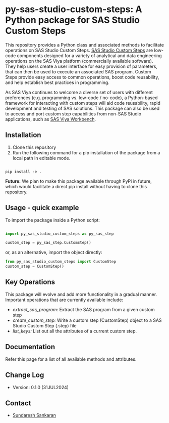 # py-sas-studio-custom-steps: A Python package for SAS Studio Custom Steps

This repository provides a Python class and associated methods to facilitate operations on SAS Studio Custom Steps.  [SAS Studio Custom Steps](https://go.documentation.sas.com/doc/en/sasstudiocdc/default/webeditorcdc/webeditorsteps/titlepage.htm) are low-code components designed for a variety of analytical and data engineering operations on the SAS Viya platform (commercially available software).  They help users create a user interface for easy provision of parameters, that can then be used to execute an associated SAS program.  Custom Steps provide easy access to common operations, boost code reusability, and help establish best practices in programming.

As SAS Viya continues to welcome a diverse set of users with different preferences (e.g. programming vs. low-code / no-code), a Python-based framework for interacting with custom steps will aid code reusability, rapid development and testing of SAS solutions. This package can also be used to access and port custom step capabilities from non-SAS Studio applications, such as [SAS Viya Workbench](https://www.sas.com/en_us/software/viya/workbench.html).

## Installation
1. Clone this repository
2. Run the following command for a  pip installation of the package from a local path in editable mode.

```shell

pip install -e .

```

**Future:** We plan to make this package available through PyPi in future, which would facilitate a direct pip install without having to clone this repository.

## Usage - quick example

To import the package inside a Python script:

```python

import py_sas_studio_custom_steps as py_sas_step

custom_step = py_sas_step.CustomStep()

```

or, as an alternative, import the object directly:

```python
from py_sas_studio_custom_steps import CustomStep
custom_step = CustomStep()
```

## Key Operations

This package will evolve and add more functionality in a gradual manner.  Important operations that are currently available include:

- *extract_sas_program:* Extract the SAS program from a given custom step
- *create_custom_step:* Write a custom step (CustomStep) object to a SAS Studio Custom Step (.step) file
- *list_keys:* List out all the attributes of a current custom step.

## Documentation
Refer this page for a list of all available methods and attributes.

## Change Log
* Version: 0.1.0 (31JUL2024)

## Contact
* [Sundaresh Sankaran](sundaresh.sankaran@sas.com)
